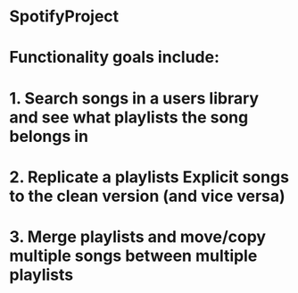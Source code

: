 # SpotifyProject
# Functionality goals include:
#   1. Search songs in a users library and see what playlists the song belongs in
#   2. Replicate a playlists Explicit songs to the clean version (and vice versa)
#   3. Merge playlists and move/copy multiple songs between multiple playlists
